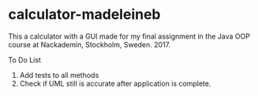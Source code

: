 # calculator-madeleineb

This a calculator with a GUI made for my final assignment in the Java OOP course at Nackademin, Stockholm, Sweden. 2017.

To Do List
1. Add tests to all methods
1. Check if UML still is accurate after application is complete.
